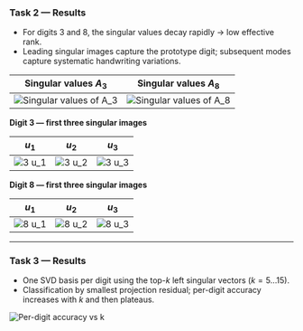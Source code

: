 ### Task 2 — Results
- For digits 3 and 8, the singular values decay rapidly → low effective rank.
- Leading singular images capture the prototype digit; subsequent modes capture systematic handwriting variations.

| Singular values $A_3$ | Singular values $A_8$ |
| --- | --- |
| ![Singular values of $A_3$](images/singular_vals_A3.png) | ![Singular values of $A_8$](images/singular_vals_A8.png) |

**Digit 3 — first three singular images**

| $u_1$ | $u_2$ | $u_3$ |
| --- | --- | --- |
| ![3 $u_1$](images/digit_3_image_1.png) | ![3 $u_2$](images/digit_3_image_2.png) | ![3 $u_3$](images/digit_3_image_3.png) |

**Digit 8 — first three singular images**

| $u_1$ | $u_2$ | $u_3$ |
| --- | --- | --- |
| ![8 $u_1$](images/digit_8_image_1.png) | ![8 $u_2$](images/digit_8_image_2.png) | ![8 $u_3$](images/digit_8_image_3.png) |

---

### Task 3 — Results
- One SVD basis per digit using the top-$k$ left singular vectors ($k=5\ldots 15$).
- Classification by smallest projection residual; per-digit accuracy increases with $k$ and then plateaus.

![Per-digit accuracy vs $k$](images/precentages_of_success.png)
